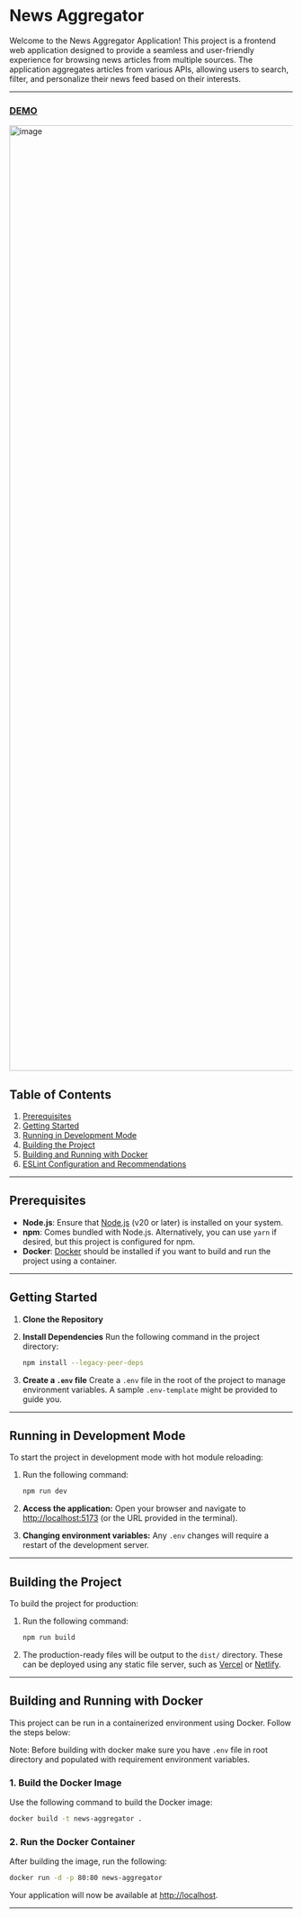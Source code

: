 # News Aggregator

Welcome to the News Aggregator Application! This project is a frontend web application designed to provide a seamless and user-friendly experience for browsing news articles from multiple sources. The application aggregates articles from various APIs, allowing users to search, filter, and personalize their news feed based on their interests.

---

### [DEMO](https://drive.google.com/drive/folders/1dLniOeW_fIaq6gYE5E4i1rO1X0YU8OZO?usp=sharing)

<img width="1680" alt="image" src="https://github.com/user-attachments/assets/7b245df8-e33a-4ace-a086-4834bcb172ce" />


## Table of Contents
1. [Prerequisites](#prerequisites)
2. [Getting Started](#getting-started)
3. [Running in Development Mode](#running-in-development-mode)
4. [Building the Project](#building-the-project)
5. [Building and Running with Docker](#building-and-running-with-docker)
6. [ESLint Configuration and Recommendations](#eslint-configuration-and-recommendations)

---

## Prerequisites

- **Node.js**: Ensure that [Node.js](https://nodejs.org/) (v20 or later) is installed on your system.
- **npm**: Comes bundled with Node.js. Alternatively, you can use `yarn` if desired, but this project is configured for npm.
- **Docker**: [Docker](https://www.docker.com/) should be installed if you want to build and run the project using a container.

---

## Getting Started

1. **Clone the Repository**

2. **Install Dependencies**
   Run the following command in the project directory:
   ```bash
   npm install --legacy-peer-deps
   ```

3. **Create a `.env` file**
   Create a `.env` file in the root of the project to manage environment variables. A sample `.env-template` might be provided to guide you.

---

## Running in Development Mode

To start the project in development mode with hot module reloading:

1. Run the following command:
   ```bash
   npm run dev
   ```

2. **Access the application:**
   Open your browser and navigate to [http://localhost:5173](http://localhost:5173) (or the URL provided in the terminal).

3. **Changing environment variables:**
   Any `.env` changes will require a restart of the development server.

---

## Building the Project

To build the project for production:

1. Run the following command:
   ```bash
   npm run build
   ```

2. The production-ready files will be output to the `dist/` directory. These can be deployed using any static file server, such as [Vercel](https://vercel.com/) or [Netlify](https://www.netlify.com/).

---

## Building and Running with Docker

This project can be run in a containerized environment using Docker. Follow the steps below:

Note: Before building with docker make sure you have ``.env`` file in root directory and populated with requirement environment variables.
### 1. **Build the Docker Image**
Use the following command to build the Docker image:
   ```bash
   docker build -t news-aggregator .
   ```

### 2. **Run the Docker Container**
After building the image, run the following:
   ```bash
   docker run -d -p 80:80 news-aggregator
   ```

Your application will now be available at [http://localhost](http://localhost).

---
